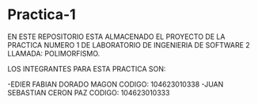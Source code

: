# Practica-1
EN ESTE REPOSITORIO ESTA ALMACENADO EL PROYECTO DE LA PRACTICA NUMERO 1 DE LABORATORIO
DE INGENIERIA DE SOFTWARE 2 LLAMADA: POLIMORFISMO.

LOS INTEGRANTES PARA ESTA PRACTICA SON:

  -EDIER FABIAN DORADO MAGON            CODIGO: 104623010338
  -JUAN SEBASTIAN CERON PAZ             CODIGO: 104623010333
